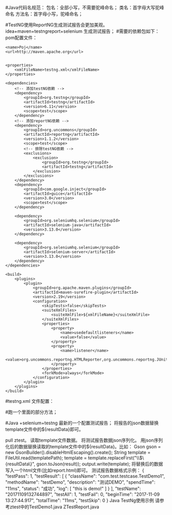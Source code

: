 
#Java代码名规范：
	包名：全部小写，不需要驼峰命名；
	类名：首字母大写驼峰命名
	方法名：首字母小写，驼峰命名；

#TestNG使用ReportNG生成测试报告会更加美观。idea+maven+testngreport+selenium 生成测试报告；
#需要的依赖包如下：
pom配置文件：

	<name>Poj</name>
    <url>http://maven.apache.org</url>


    <properties>
        <xmlFileName>testng.xml</xmlFileName>
    </properties>

    <dependencies>
        <!-- 添加testNG依赖 -->
        <dependency>
            <groupId>org.testng</groupId>
            <artifactId>testng</artifactId>
            <version>6.11</version>
            <scope>test</scope>
        </dependency>
        <!-- 添加reportNG依赖 -->
        <dependency>
            <groupId>org.uncommons</groupId>
            <artifactId>reportng</artifactId>
            <version>1.1.2</version>
            <scope>test</scope>
            <!-- 排除testNG依赖 -->
            <exclusions>
                <exclusion>
                    <groupId>org.testng</groupId>
                    <artifactId>testng</artifactId>
                </exclusion>
            </exclusions>
        </dependency>
        <dependency>
            <groupId>com.google.inject</groupId>
            <artifactId>guice</artifactId>
            <version>3.0</version>
            <scope>test</scope>
        </dependency>

        <dependency>
            <groupId>org.seleniumhq.selenium</groupId>
            <artifactId>selenium-java</artifactId>
            <version>3.13.0</version>
        </dependency>

        <dependency>
            <groupId>org.seleniumhq.selenium</groupId>
            <artifactId>selenium-server</artifactId>
            <version>3.13.0</version>
        </dependency>
    </dependencies>

    <build>
        <plugins>
            <plugin>
                <groupId>org.apache.maven.plugins</groupId>
                <artifactId>maven-surefire-plugin</artifactId>
                <version>2.19</version>
                <configuration>
                    <skipTests>false</skipTests>
                    <suiteXmlFiles>
                        <suiteXmlFile>${xmlFileName}</suiteXmlFile>
                    </suiteXmlFiles>
                    <properties>
                        <property>
                            <name>usedefaultlisteners</name>
                            <value>false</value>
                        </property>
                        <property>
                            <name>listener</name>
                            <value>org.uncommons.reportng.HTMLReporter,org.uncommons.reportng.JUnitXMLReporter</value>
                        </property>
                    </properties>
                    <forkMode>always</forkMode>
                </configuration>
            </plugin>
        </plugins>
    </build>

#testng.xml 文件配置：

<?xml version="1.0" encoding="utf-8" ?>
<!DOCTYPE suite SYSTEM "http://testng.org/testng-1.0.dtd">
<suite name="orgTestSuite">
    <test name="百度搜索功能测试">
        <!--<packages>-->
            <!--<package name="com.*.*.service.XXServiceTest"/>-->
        <!--</packages>-->
        <classes>
            <class name="page"/>
        </classes>
    </test>
    <listeners>
        <listener class-name="org.uncommons.reportng.HTMLReporter"/>
        <listener class-name="org.uncommons.reportng.JUnitXMLReporter"/>
    </listeners>
</suite>


#跑一个里面的部分方法；
<test name="Test2">
   <classes>
      <class name="ProximatestCase.TestDecompression">
          <methods>
              	<include name="C" />
             	<include name="B" />
              	<include name="A" />
          </methods>
      </class>
    </classes>     
  </test>
  





#Java +selenium+testng 最新的一个配置测试报告；
将报告的json数据替换template文件中的${resultData}即可。

pull ztest。
读取template文件数据。
将测试报告数据json序列化。
用json序列化后的数据替换读取的template文件中的${resultData}。比如：
Gson gson = new GsonBuilder().disableHtmlEscaping().create();
String template = FileUtil.read(templatePath);
template = template.replaceFirst("\\$\\{resultData\\}", gson.toJson(result));
output.write(template);
将替换后的数据写入一个html文件(比如report.html)即可。
测试报告数据格式示例：
{
    "testPass": 1,
    "testResult": [
        {
            "className": "com.test.testcase.TestDemo1",
            "methodName": "testDemo",
            "description": "测试DEMO",
            "spendTime": "11ms",
            "status": "成功",
            "log": [
                "this is demo!"
            ]
        }
    ],
    "testName": "20171109132744897",
    "testAll": 1,
    "testFail": 0,
    "beginTime": "2017-11-09 13:27:44.917",
    "totalTime": "11ms",
    "testSkip": 0
}
Java TestNg使用示例
请参考ztest中的TestDemo1.java ZTestReport.java


